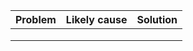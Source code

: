 | Problem | Likely cause | Solution |
|---------|--------------|----------|
|         |              |          |
|         |              |          |
|         |              |          |